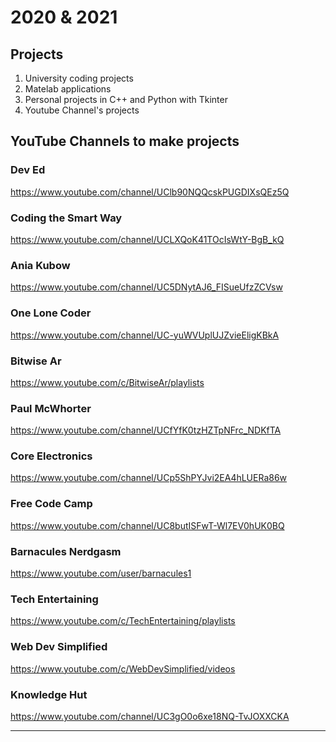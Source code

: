 # 2020 & 2021

## Projects

1. University coding projects
2. Matelab applications
3. Personal projects in C++ and Python with Tkinter
4. Youtube Channel's projects

## YouTube Channels to make projects

### Dev Ed
https://www.youtube.com/channel/UClb90NQQcskPUGDIXsQEz5Q

### Coding the Smart Way
https://www.youtube.com/channel/UCLXQoK41TOcIsWtY-BgB_kQ

### Ania Kubow
https://www.youtube.com/channel/UC5DNytAJ6_FISueUfzZCVsw

### One Lone Coder
https://www.youtube.com/channel/UC-yuWVUplUJZvieEligKBkA

### Bitwise Ar
https://www.youtube.com/c/BitwiseAr/playlists

### Paul McWhorter
https://www.youtube.com/channel/UCfYfK0tzHZTpNFrc_NDKfTA

### Core Electronics
https://www.youtube.com/channel/UCp5ShPYJvi2EA4hLUERa86w

### Free Code Camp
https://www.youtube.com/channel/UC8butISFwT-Wl7EV0hUK0BQ

### Barnacules Nerdgasm
https://www.youtube.com/user/barnacules1

### Tech Entertaining
https://www.youtube.com/c/TechEntertaining/playlists

### Web Dev Simplified
https://www.youtube.com/c/WebDevSimplified/videos

### Knowledge Hut
https://www.youtube.com/channel/UC3gO0o6xe18NQ-TvJOXXCKA

---

